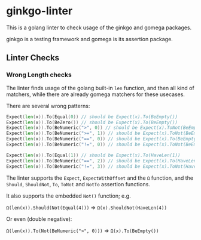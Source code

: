# ginkgo-linter

This is a golang linter to check usage of the ginkgo and gomega packages.

ginkgo is a testing framework and gomega is its assertion package.

## Linter Checks
### Wrong Length checks
The linter finds usage of the golang built-in `len` function, and then all kind of matchers, while there are already gomega matchers for these usecases.

There are several wrong patterns:
```go
Expect(len(x)).To(Equal(0)) // should be Expect(x).To(BeEmpty())
Expect(len(x)).To(BeZero()) // should be Expect(x).To(BeEmpty())
Expect(len(x)).To(BeNumeric(">", 0)) // should be Expect(x).ToNot(BeEmpty())
Expect(len(x)).To(BeNumeric(">=", 1)) // should be Expect(x).ToNot(BeEmpty())
Expect(len(x)).To(BeNumeric("==", 0)) // should be Expect(x).To(BeEmpty())
Expect(len(x)).To(BeNumeric("!=", 0)) // should be Expect(x).ToNot(BeEmpty())

Expect(len(x)).To(Equal(1)) // should be Expect(x).To(HaveLen(1))
Expect(len(x)).To(BeNumeric("==", 2)) // should be Expect(x).To(HaveLen(2))
Expect(len(x)).To(BeNumeric("!=", 3)) // should be Expect(x).ToNot(HaveLen(3))
```

The linter supports the `Expect`, `ExpectWithOffset` and the `Ω` function, and the `Should`, `ShouldNot`, `To`, `ToNot` and `NotTo` assertion functions.

It also supports the embedded `Not()` function; e.g.

`Ω(len(x)).Should(Not(Equal(4)))` => `Ω(x).ShouldNot(HaveLen(4))`

Or even (double negative):

`Ω(len(x)).To(Not(BeNumeric(">", 0)))` => `Ω(x).To(BeEmpty())`
